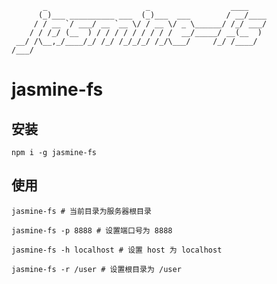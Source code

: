            _                      _                  ____
          (_)___ __________ ___  (_)___  ___        / __/____
         / / __ `/ ___/ __ `__ \/ / __ \/ _ \______/ /_/ ___/
        / / /_/ (__  ) / / / / / / / / /  __/_____/ __(__  )
     __/ /\__,_/____/_/ /_/ /_/_/_/ /_/\___/     /_/ /____/
    /___/

# jasmine-fs

## 安装

```
npm i -g jasmine-fs
```

## 使用

```
jasmine-fs # 当前目录为服务器根目录

jasmine-fs -p 8888 # 设置端口号为 8888

jasmine-fs -h localhost # 设置 host 为 localhost

jasmine-fs -r /user # 设置根目录为 /user
```